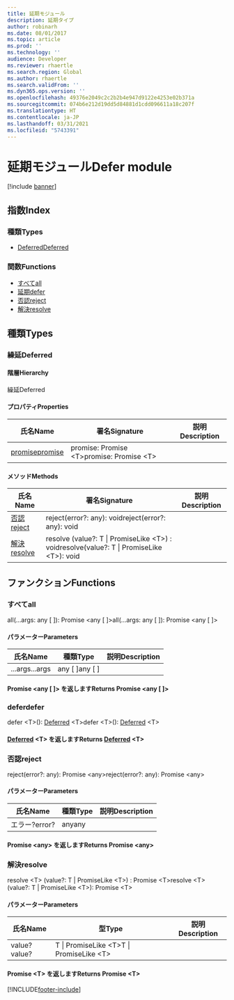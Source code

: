 ```yaml
---
title: 延期モジュール
description: 延期タイプ
author: robinarh
ms.date: 08/01/2017
ms.topic: article
ms.prod: ''
ms.technology: ''
audience: Developer
ms.reviewer: rhaertle
ms.search.region: Global
ms.author: rhaertle
ms.search.validFrom: ''
ms.dyn365.ops.version: ''
ms.openlocfilehash: 49376e2049c2c2b2b4e947d9122e4253e02b371a
ms.sourcegitcommit: 074b6e212d19dd5d84881d1cdd096611a18c207f
ms.translationtype: HT
ms.contentlocale: ja-JP
ms.lasthandoff: 03/31/2021
ms.locfileid: "5743391"
---
```

# <a name="defer-module"></a><span data-ttu-id="085cb-103">延期モジュール</span><span class="sxs-lookup"><span data-stu-id="085cb-103">Defer module</span></span>

[!include [banner](../../../../includes/banner.md)]

## <a name="index"></a><span data-ttu-id="085cb-104">指数</span><span class="sxs-lookup"><span data-stu-id="085cb-104">Index</span></span>

### <a name="types"></a><span data-ttu-id="085cb-105">種類</span><span class="sxs-lookup"><span data-stu-id="085cb-105">Types</span></span>

* [<span data-ttu-id="085cb-106">Deferred</span><span class="sxs-lookup"><span data-stu-id="085cb-106">Deferred</span></span>](../interfaces/defer-ideferred.md)

### <a name="functions"></a><span data-ttu-id="085cb-107">関数</span><span class="sxs-lookup"><span data-stu-id="085cb-107">Functions</span></span>

* [<span data-ttu-id="085cb-108">すべて</span><span class="sxs-lookup"><span data-stu-id="085cb-108">all</span></span>](defer.md#all)
* [<span data-ttu-id="085cb-109">延期</span><span class="sxs-lookup"><span data-stu-id="085cb-109">defer</span></span>](defer.md)
* [<span data-ttu-id="085cb-110">否認</span><span class="sxs-lookup"><span data-stu-id="085cb-110">reject</span></span>](defer.md#reject)
* [<span data-ttu-id="085cb-111">解決</span><span class="sxs-lookup"><span data-stu-id="085cb-111">resolve</span></span>](defer.md#resolve)

## <a name="types"></a><span data-ttu-id="085cb-112">種類</span><span class="sxs-lookup"><span data-stu-id="085cb-112">Types</span></span>


### <a name="deferred"></a><span data-ttu-id="085cb-113">繰延</span><span class="sxs-lookup"><span data-stu-id="085cb-113">Deferred</span></span>

#### <a name="hierarchy"></a><span data-ttu-id="085cb-114">階層</span><span class="sxs-lookup"><span data-stu-id="085cb-114">Hierarchy</span></span>

<span data-ttu-id="085cb-115">繰延</span><span class="sxs-lookup"><span data-stu-id="085cb-115">Deferred</span></span> <br>

#### <a name="properties"></a><span data-ttu-id="085cb-116">プロパティ</span><span class="sxs-lookup"><span data-stu-id="085cb-116">Properties</span></span>

| <span data-ttu-id="085cb-117">氏名</span><span class="sxs-lookup"><span data-stu-id="085cb-117">Name</span></span> | <span data-ttu-id="085cb-118">署名</span><span class="sxs-lookup"><span data-stu-id="085cb-118">Signature</span></span> | <span data-ttu-id="085cb-119">説明</span><span class="sxs-lookup"><span data-stu-id="085cb-119">Description</span></span> |
| ---- | --------- | ----------- |
| [<span data-ttu-id="085cb-120">promise</span><span class="sxs-lookup"><span data-stu-id="085cb-120">promise</span></span>](../interfaces/defer-ideferred.md#promise) |<span data-ttu-id="085cb-121">promise: Promise &lt;T&gt;</span><span class="sxs-lookup"><span data-stu-id="085cb-121">promise: Promise &lt;T&gt;</span></span> <br>|  |

#### <a name="methods"></a><span data-ttu-id="085cb-122">メソッド</span><span class="sxs-lookup"><span data-stu-id="085cb-122">Methods</span></span>

| <span data-ttu-id="085cb-123">氏名</span><span class="sxs-lookup"><span data-stu-id="085cb-123">Name</span></span> | <span data-ttu-id="085cb-124">署名</span><span class="sxs-lookup"><span data-stu-id="085cb-124">Signature</span></span> | <span data-ttu-id="085cb-125">説明</span><span class="sxs-lookup"><span data-stu-id="085cb-125">Description</span></span> |
| ---- | --------- | ----------- |
| [<span data-ttu-id="085cb-126">否認</span><span class="sxs-lookup"><span data-stu-id="085cb-126">reject</span></span>](../interfaces/defer-ideferred.md#reject) |<span data-ttu-id="085cb-127">reject(error?: any): void</span><span class="sxs-lookup"><span data-stu-id="085cb-127">reject(error?: any): void</span></span>|  |
| [<span data-ttu-id="085cb-128">解決</span><span class="sxs-lookup"><span data-stu-id="085cb-128">resolve</span></span>](../interfaces/defer-ideferred.md#resolve) |<span data-ttu-id="085cb-129">resolve (value?: T &#124; PromiseLike &lt;T&gt;) : void</span><span class="sxs-lookup"><span data-stu-id="085cb-129">resolve(value?: T &#124; PromiseLike &lt;T&gt;): void</span></span>|  |

## <a name="functions"></a><span data-ttu-id="085cb-130">ファンクション</span><span class="sxs-lookup"><span data-stu-id="085cb-130">Functions</span></span>


### <a name="all"></a><span data-ttu-id="085cb-131">すべて</span><span class="sxs-lookup"><span data-stu-id="085cb-131">all</span></span>
<span data-ttu-id="085cb-132">all(...args: any [ ]): Promise &lt;any [ ]&gt;</span><span class="sxs-lookup"><span data-stu-id="085cb-132">all(...args: any [ ]): Promise &lt;any [ ]&gt;</span></span>




#### <a name="parameters"></a><span data-ttu-id="085cb-133">パラメーター</span><span class="sxs-lookup"><span data-stu-id="085cb-133">Parameters</span></span>

| <span data-ttu-id="085cb-134">氏名</span><span class="sxs-lookup"><span data-stu-id="085cb-134">Name</span></span> | <span data-ttu-id="085cb-135">種類</span><span class="sxs-lookup"><span data-stu-id="085cb-135">Type</span></span> | <span data-ttu-id="085cb-136">説明</span><span class="sxs-lookup"><span data-stu-id="085cb-136">Description</span></span> |
| ---- | ---- | ----------- |
| <span data-ttu-id="085cb-137">...args</span><span class="sxs-lookup"><span data-stu-id="085cb-137">...args</span></span>|<span data-ttu-id="085cb-138">any [ ]</span><span class="sxs-lookup"><span data-stu-id="085cb-138">any [ ]</span></span>||

#### <a name="returns-promise-ltany--gt"></a><span data-ttu-id="085cb-139">Promise &lt;any [ ]&gt; を返します</span><span class="sxs-lookup"><span data-stu-id="085cb-139">Returns Promise &lt;any [ ]&gt;</span></span>


### <a name="defer"></a><span data-ttu-id="085cb-140">defer</span><span class="sxs-lookup"><span data-stu-id="085cb-140">defer</span></span>
<span data-ttu-id="085cb-141">defer &lt;T&gt;(): [Deferred](../interfaces/defer-ideferred.md) &lt;T&gt;</span><span class="sxs-lookup"><span data-stu-id="085cb-141">defer &lt;T&gt;(): [Deferred](../interfaces/defer-ideferred.md) &lt;T&gt;</span></span>



#### <a name="returns-deferred-lttgt"></a><span data-ttu-id="085cb-142">[Deferred](../interfaces/defer-ideferred.md) &lt;T&gt; を返します</span><span class="sxs-lookup"><span data-stu-id="085cb-142">Returns [Deferred](../interfaces/defer-ideferred.md) &lt;T&gt;</span></span>


### <a name="reject"></a><span data-ttu-id="085cb-143">否認</span><span class="sxs-lookup"><span data-stu-id="085cb-143">reject</span></span>
<span data-ttu-id="085cb-144">reject(error?: any): Promise &lt;any&gt;</span><span class="sxs-lookup"><span data-stu-id="085cb-144">reject(error?: any): Promise &lt;any&gt;</span></span>




#### <a name="parameters"></a><span data-ttu-id="085cb-145">パラメーター</span><span class="sxs-lookup"><span data-stu-id="085cb-145">Parameters</span></span>

| <span data-ttu-id="085cb-146">氏名</span><span class="sxs-lookup"><span data-stu-id="085cb-146">Name</span></span> | <span data-ttu-id="085cb-147">種類</span><span class="sxs-lookup"><span data-stu-id="085cb-147">Type</span></span> | <span data-ttu-id="085cb-148">説明</span><span class="sxs-lookup"><span data-stu-id="085cb-148">Description</span></span> |
| ---- | ---- | ----------- |
| <span data-ttu-id="085cb-149">エラー?</span><span class="sxs-lookup"><span data-stu-id="085cb-149">error?</span></span>|<span data-ttu-id="085cb-150">any</span><span class="sxs-lookup"><span data-stu-id="085cb-150">any</span></span>||

#### <a name="returns-promise-ltanygt"></a><span data-ttu-id="085cb-151">Promise &lt;any&gt; を返します</span><span class="sxs-lookup"><span data-stu-id="085cb-151">Returns Promise &lt;any&gt;</span></span>


### <a name="resolve"></a><span data-ttu-id="085cb-152">解決</span><span class="sxs-lookup"><span data-stu-id="085cb-152">resolve</span></span>
<span data-ttu-id="085cb-153">resolve &lt;T&gt; (value?: T &#124; PromiseLike &lt;T&gt;) : Promise &lt;T&gt;</span><span class="sxs-lookup"><span data-stu-id="085cb-153">resolve &lt;T&gt;(value?: T &#124; PromiseLike &lt;T&gt;): Promise &lt;T&gt;</span></span>




#### <a name="parameters"></a><span data-ttu-id="085cb-154">パラメーター</span><span class="sxs-lookup"><span data-stu-id="085cb-154">Parameters</span></span>

| <span data-ttu-id="085cb-155">氏名</span><span class="sxs-lookup"><span data-stu-id="085cb-155">Name</span></span> | <span data-ttu-id="085cb-156">型</span><span class="sxs-lookup"><span data-stu-id="085cb-156">Type</span></span> | <span data-ttu-id="085cb-157">説明</span><span class="sxs-lookup"><span data-stu-id="085cb-157">Description</span></span> |
| ---- | ---- | ----------- |
| <span data-ttu-id="085cb-158">value?</span><span class="sxs-lookup"><span data-stu-id="085cb-158">value?</span></span>|<span data-ttu-id="085cb-159">T &#124; PromiseLike &lt;T&gt;</span><span class="sxs-lookup"><span data-stu-id="085cb-159">T &#124; PromiseLike &lt;T&gt;</span></span>||

#### <a name="returns-promise-lttgt"></a><span data-ttu-id="085cb-160">Promise &lt;T&gt; を返します</span><span class="sxs-lookup"><span data-stu-id="085cb-160">Returns Promise &lt;T&gt;</span></span>



[!INCLUDE[footer-include](../../../../../../includes/footer-banner.md)]